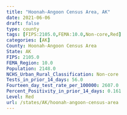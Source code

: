 ```yaml
---
title: "Hoonah-Angoon Census Area, AK"
date: 2021-06-06
draft: false
type: county
tags: [FIPS:2105.0,FEMA:10.0,Non-core,Red]
categories: [AK]
County: Hoonah-Angoon Census Area
State: AK
FIPS: 2105.0
FEMA_Region: 10.0
Population: 2148.0
NCHS_Urban_Rural_Classification: Non-core
Tests_in_prior_14_days: 56.0
Fourteen_day_test_rate_per_100000: 2607.0
Percent_Positivity_in_prior_14_days: 0.161
Level: Red
url: /states/AK/hoonah-angoon-census-area
---
```



